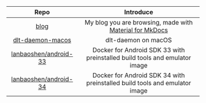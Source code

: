 <style>
    .md-content .md-typeset h1 { display: none; }
</style>

|                                  Repo                                   |                                                Introduce                                                |
|:-----------------------------------------------------------------------:|:-------------------------------------------------------------------------------------------------------:|
|               [blog](https://github.com/lanbaoshen/blog)                | My blog you are browsing, made with [Material for MkDocs](https://squidfunk.github.io/mkdocs-material/) |
|   [dlt-daemon-macos](https://github.com/lanbaoshen/dlt-daemon-macos)    |                                           dlt-daemon on macOS                                           |
| [lanbaoshen/android-33](https://hub.docker.com/r/lanbaoshen/android-33) |               Docker for Android SDK 33 with preinstalled build tools and emulator image                |
| [lanbaoshen/android-34](https://hub.docker.com/r/lanbaoshen/android-34) |               Docker for Android SDK 34 with preinstalled build tools and emulator image                |
